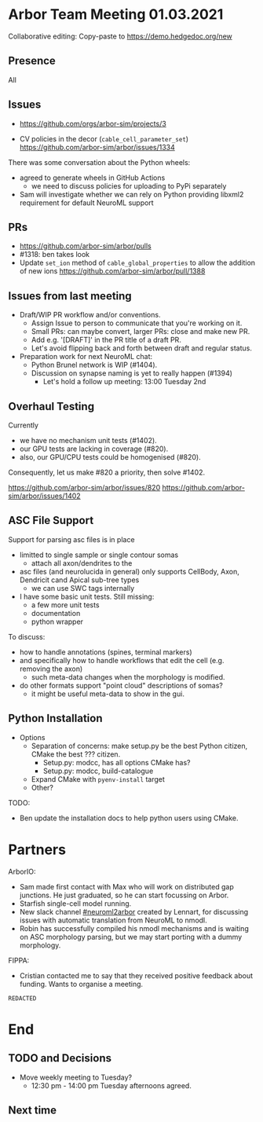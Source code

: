 Arbor Team Meeting 01.03.2021
=============================

Collaborative editing: Copy-paste to <https://demo.hedgedoc.org/new>

Presence
--------

All

Issues
------

* https://github.com/orgs/arbor-sim/projects/3

* CV policies in the decor (`cable_cell_parameter_set`)
  https://github.com/arbor-sim/arbor/issues/1334

 There was some conversation about the Python wheels:
 - agreed to generate wheels in GitHub Actions
     - we need to discuss policies for uploading to PyPi separately
 - Sam will investigate whether we can rely on Python providing libxml2 requirement for default NeuroML support

PRs
---

* https://github.com/arbor-sim/arbor/pulls
* #1318: ben takes look
* Update `set_ion` method of `cable_global_properties` to allow the addition of new ions
https://github.com/arbor-sim/arbor/pull/1388

Issues from last meeting
------------------------

- Draft/WIP PR workflow and/or conventions.
    - Assign Issue to person to communicate that you're working on it.
    - Small PRs: can maybe convert, larger PRs: close and make new PR.
    - Add e.g. '[DRAFT]' in the PR title of a draft PR.
    - Let's avoid flipping back and forth between draft and regular status.
- Preparation work for next NeuroML chat:
    - Python Brunel network is WIP (#1404).
    - Discussion on synapse naming is yet to really happen (#1394)
        - Let's hold a follow up meeting: 13:00 Tuesday 2nd

Overhaul Testing
----------------

Currently
- we have no mechanism unit tests (#1402).
- our GPU tests are lacking in coverage (#820).
- also, our GPU/CPU tests could be homogenised (#820).

Consequently, let us make #820 a priority, then solve #1402.

https://github.com/arbor-sim/arbor/issues/820
https://github.com/arbor-sim/arbor/issues/1402

ASC File Support
----------------

Support for parsing asc files is in place
- limitted to single sample or single contour somas
    - attach all axon/dendrites to the
- asc files (and neurolucida in general) only supports CellBody, Axon, Dendricit cand Apical sub-tree types
    - we can use SWC tags internally
- I have some basic unit tests. Still missing:
    - a few more unit tests
    - documentation
    - python wrapper

To discuss:
- how to handle annotations (spines, terminal markers)
- and specifically how to handle workflows that edit the cell (e.g. removing the axon)
    - such meta-data changes when the morphology is modified.
- do other formats support "point cloud" descriptions of somas?
    - it might be useful meta-data to show in the gui.

Python Installation
-------------------

- Options
    - Separation of concerns: make setup.py be the best Python citizen, CMake the best ??? citizen.
        - Setup.py: modcc, has all options CMake has?
        - Setup.py: modcc, build-catalogue
    - Expand CMake with `pyenv-install` target
    - Other?

TODO:
- Ben update the installation docs to help python users using CMake.

Partners
========

ArborIO:
- Sam made first contact with Max who will work on distributed gap junctions. He just graduated, so he can start focussing on Arbor.
- Starfish single-cell model running.
- New slack channel [#neuroml2arbor](https://mcnest.slack.com/archives/C01NWQN7WG7) created by Lennart, for discussing issues with automatic translation from NeuroML to nmodl.
- Robin has successfully compiled his nmodl mechanisms and is waiting on ASC morphology parsing, but we may start porting with a dummy morphology.

FIPPA:
- Cristian contacted me to say that they received positive feedback about funding. Wants to organise a meeting.

```
REDACTED
```

End
===

TODO and Decisions
------------------

* Move weekly meeting to Tuesday?
    - 12:30 pm - 14:00 pm Tuesday afternoons agreed.

Next time
---------

